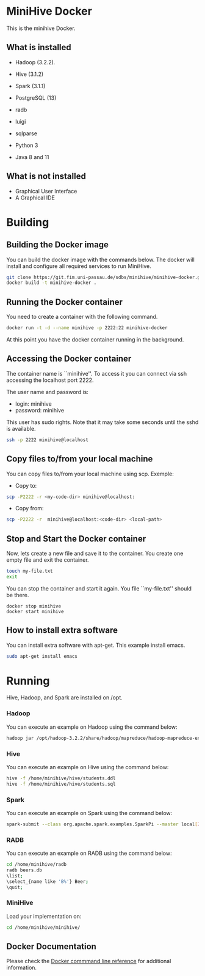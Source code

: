# MiniHive Docker

This is the minihive Docker.

## What is installed

- Hadoop (3.2.2).
- Hive (3.1.2)
- Spark (3.1.1)
- PostgreSQL (13)

- radb
- luigi
- sqlparse

- Python 3
- Java 8 and 11

## What is not installed

- Graphical User Interface
- A Graphical IDE

# Building

## Building the Docker image

You can build the docker image with the commands below.
The docker will install and configure all required services to run MiniHive.

```sh
git clone https://git.fim.uni-passau.de/sdbs/minihive/minihive-docker.git
docker build -t minihive-docker .
```

## Running the Docker container

You need to create a container with the following command.

```sh
docker run -t -d --name minihive -p 2222:22 minihive-docker
```

At this point you have the docker container running in the background.

## Accessing the Docker container

The container name is ``minihive''.
To access it you can connect via ssh accessing the localhost port 2222.

The user name and password is:

- login: minihive
- password: minihive

This user has sudo rights.
Note that it may take some seconds until the sshd is available.

```sh
ssh -p 2222 minihive@localhost
```

## Copy files to/from your local machine

You can copy files to/from your local machine using scp.
Exemple:

- Copy to:
```sh
scp -P2222 -r <my-code-dir> minihive@localhost:
```

- Copy from:
```sh
scp -P2222 -r  minihive@localhost:<code-dir> <local-path>
```

## Stop and Start the Docker container

Now, lets create a new file and save it to the container.
You create one empty file and exit the container.

```sh
touch my-file.txt
exit
```

You can stop the container and start it again. You file ``my-file.txt'' should be there.

```
docker stop minihive
docker start minihive
```

## How to install extra software

You can install extra software with apt-get. This example install emacs.

```sh
sudo apt-get install emacs
```

# Running

Hive, Hadoop, and Spark are installed on /opt.

### Hadoop

You can execute an example on Hadoop using the command below:

```sh
hadoop jar /opt/hadoop-3.2.2/share/hadoop/mapreduce/hadoop-mapreduce-examples-3.2.2.jar pi 10 1000
```

### Hive

You can execute an example on Hive using the command below:

```sh
hive -f /home/minihive/hive/students.ddl
hive -f /home/minihive/hive/students.sql
```

### Spark

You can execute an example on Spark using the command below:

```sh
spark-submit --class org.apache.spark.examples.SparkPi --master local[2] /opt/spark-3.1.1-bin-hadoop3.2/examples/jars/spark-examples_2.12-3.1.1.jar 100
```

### RADB

You can execute an example on RADB using the command below:

```sh
cd /home/minihive/radb
radb beers.db
\list;
\select_{name like 'B%'} Beer;
\quit;
```

### MiniHive

Load your implementation on:

```sh
cd /home/minihive/minihive/
```

## Docker Documentation

Please check the [Docker commmand line reference](https://docs.docker.com/engine/reference/commandline/docker/) for additional information.
